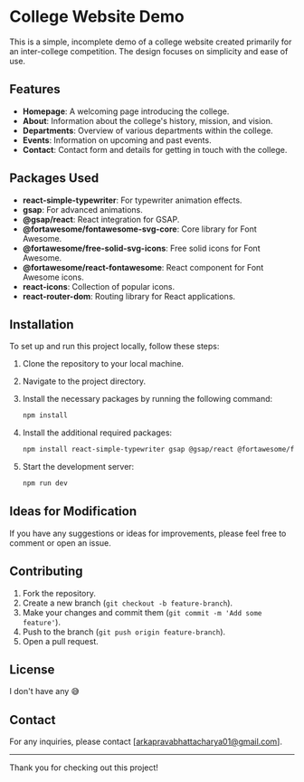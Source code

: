 # College Website Demo

This is a simple, incomplete demo of a college website created primarily for an inter-college competition. The design focuses on simplicity and ease of use.

## Features

- **Homepage**: A welcoming page introducing the college.
- **About**: Information about the college's history, mission, and vision.
- **Departments**: Overview of various departments within the college.
- **Events**: Information on upcoming and past events.
- **Contact**: Contact form and details for getting in touch with the college.

## Packages Used

- **react-simple-typewriter**: For typewriter animation effects.
- **gsap**: For advanced animations.
- **@gsap/react**: React integration for GSAP.
- **@fortawesome/fontawesome-svg-core**: Core library for Font Awesome.
- **@fortawesome/free-solid-svg-icons**: Free solid icons for Font Awesome.
- **@fortawesome/react-fontawesome**: React component for Font Awesome icons.
- **react-icons**: Collection of popular icons.
- **react-router-dom**: Routing library for React applications.

## Installation

To set up and run this project locally, follow these steps:

1. Clone the repository to your local machine.
2. Navigate to the project directory.
3. Install the necessary packages by running the following command:

    ```bash
    npm install
    ```

4. Install the additional required packages:

    ```bash
    npm install react-simple-typewriter gsap @gsap/react @fortawesome/fontawesome-svg-core @fortawesome/free-solid-svg-icons @fortawesome/react-fontawesome react-icons react-router-dom
    ```

5. Start the development server:

    ```bash
    npm run dev
    ```

## Ideas for Modification

If you have any suggestions or ideas for improvements, please feel free to comment or open an issue.

## Contributing

1. Fork the repository.
2. Create a new branch (`git checkout -b feature-branch`).
3. Make your changes and commit them (`git commit -m 'Add some feature'`).
4. Push to the branch (`git push origin feature-branch`).
5. Open a pull request.

## License

I don't have any 😅

## Contact

For any inquiries, please contact [arkapravabhattacharya01@gmail.com].

---

Thank you for checking out this project!
